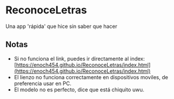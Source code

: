 # ReconoceLetras
Una app 'rápida' que hice sin saber que hacer

## Notas
* Si no funciona el link, puedes ir directamente al index: [https://enoch454.github.io/ReconoceLetras/index.html](https://enoch454.github.io/ReconoceLetras/index.html)
* El lienzo no funciona correctamente en dispositivos moviles, de preferencia usar en PC.
* El modelo no es perfecto, dice que está chiquito uwu.
